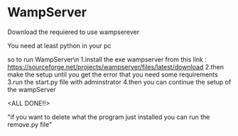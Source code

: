 # WampServer
Download the requiered to use wampserever


You need at least python in your pc


so to run WampServer\n
1.install the exe wampserver from this link : https://sourceforge.net/projects/wampserver/files/latest/download
2.then make the setup until you get the error that you need some requirements
3.run the start.py file with adminstrator
4.then you can continue the setup of the wampServer


<ALL DONE!!>



"if you want to delete what the program just installed you can run the remove.py file"

